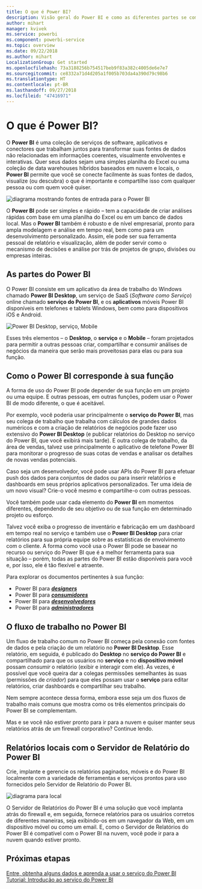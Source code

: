 ```yaml
---
title: O que é Power BI?
description: Visão geral do Power BI e como as diferentes partes se combinam – Power BI Desktop, serviço do Power BI, Power BI Mobile, Servidor de Relatórios, Power BI Embedded.
author: mihart
manager: kvivek
ms.service: powerbi
ms.component: powerbi-service
ms.topic: overview
ms.date: 09/22/2018
ms.author: mihart
LocalizationGroup: Get started
ms.openlocfilehash: 73a3188256b754517beb9f83a382c4005de6e7e7
ms.sourcegitcommit: ce8332a71d4d205a1f005b703da4a390d79c98b6
ms.translationtype: HT
ms.contentlocale: pt-BR
ms.lasthandoff: 09/27/2018
ms.locfileid: "47416971"
---
```

# <a name="what-is-power-bi"></a>O que é Power BI?
O **Power BI** é uma coleção de serviços de software, aplicativos e conectores que trabalham juntos para transformar suas fontes de dados não relacionadas em informações coerentes, visualmente envolventes e interativas. Quer seus dados sejam uma simples planilha do Excel ou uma coleção de data warehouses híbridos baseados em nuvem e locais, o **Power BI** permite que você se conecte facilmente às suas fontes de dados, visualize (ou descubra) o que é importante e compartilhe isso com qualquer pessoa ou com quem você quiser.

![diagrama mostrando fontes de entrada para o Power BI](media/power-bi-overview/power-bi-input-new.png)

O **Power BI** pode ser simples e rápido – tem a capacidade de criar análises rápidas com base em uma planilha do Excel ou em um banco de dados local. Mas o **Power BI** também é robusto e de nível empresarial, pronto para ampla modelagem e análise em tempo real, bem como para um desenvolvimento personalizado. Assim, ele pode ser sua ferramenta pessoal de relatório e visualização, além de poder servir como o mecanismo de decisões e análise por trás de projetos de grupo, divisões ou empresas inteiras.

## <a name="the-parts-of-power-bi"></a>As partes do Power BI
O Power BI consiste em um aplicativo da área de trabalho do Windows chamado **Power BI Desktop**, um serviço de SaaS (*Software como Serviço*) online chamado **serviço do Power BI**, e os **aplicativos** móveis Power BI disponíveis em telefones e tablets Windows, bem como para dispositivos iOS e Android.

![Power BI Desktop, serviço, Mobile](media/power-bi-overview/power-bi-blocks.png)

Esses três elementos – o **Desktop**, o **serviço** e o **Mobile** – foram projetados para permitir a outras pessoas criar, compartilhar e consumir análises de negócios da maneira que serão mais proveitosas para elas ou para sua função.

## <a name="how-power-bi-matches-your-role"></a>Como o Power BI corresponde à sua função
A forma de uso do Power BI pode depender de sua função em um projeto ou uma equipe. E outras pessoas, em outras funções, podem usar o Power BI de modo diferente, o que é aceitável.

Por exemplo, você poderia usar principalmente o **serviço do Power BI**, mas seu colega de trabalho que trabalha com cálculos de grandes dados numéricos e com a criação de relatórios de negócios pode fazer uso extensivo do **Power BI Desktop** (e publicar relatórios do Desktop no serviço do Power BI, que você exibirá mais tarde). E outra colega de trabalho, da área de vendas, talvez use principalmente o aplicativo de telefone Power BI para monitorar o progresso de suas cotas de vendas e analisar os detalhes de novas vendas potenciais.

Caso seja um desenvolvedor, você pode usar APIs do Power BI para efetuar push dos dados para conjuntos de dados ou para inserir relatórios e dashboards em seus próprios aplicativos personalizados. Ter uma ideia de um novo visual? Crie-o você mesmo e compartilhe-o com outras pessoas.  

Você também pode usar cada elemento do **Power BI** em momentos diferentes, dependendo de seu objetivo ou de sua função em determinado projeto ou esforço.

Talvez você exiba o progresso de inventário e fabricação em um dashboard em tempo real no serviço e também use o **Power BI Desktop** para criar relatórios para sua própria equipe sobre as estatísticas de envolvimento com o cliente. A forma como você usa o Power BI pode se basear no recurso ou serviço do Power BI que é a melhor ferramenta para sua situação – porém, todas as partes do Power BI estão disponíveis para você e, por isso, ele é tão flexível e atraente.

Para explorar os documentos pertinentes à sua função:
- Power BI para [***designers***](desktop-what-is-desktop.md)
- Power BI para [***consumidores***](consumer/end-user-consuming.md)
- Power BI para [***desenvolvedores***](developer/what-can-you-do.md)
- Power BI para [***administradores***](service-admin-administering-power-bi-in-your-organization.md)

## <a name="the-flow-of-work-in-power-bi"></a>O fluxo de trabalho no Power BI
Um fluxo de trabalho comum no Power BI começa pela conexão com fontes de dados e pela criação de um relatório no **Power BI Desktop**. Esse relatório, em seguida, é publicado do **Desktop** no **serviço do Power BI** e compartilhado para que os usuários no **serviço** e no **dispositivo móvel** possam *consumir* o relatório (exibir e interagir com ele).
Às vezes, é possível que você queira dar a colegas permissões semelhantes às suas (permissões de *criador*) para que eles possam usar o **serviço** para editar relatórios, criar dashboards e compartilhar seu trabalho.

Nem sempre acontece dessa forma, embora esse seja um dos fluxos de trabalho mais comuns que mostra como os três elementos principais do Power BI se complementam.

Mas e se você não estiver pronto para ir para a nuvem e quiser manter seus relatórios atrás de um firewall corporativo?  Continue lendo.

## <a name="on-premises-reporting-with-power-bi-report-server"></a>Relatórios locais com o Servidor de Relatório do Power BI
Crie, implante e gerencie os relatórios paginados, móveis e do Power BI localmente com a variedade de ferramentas e serviços prontos para uso fornecidos pelo Servidor de Relatório do Power BI.

![diagrama para local](media/power-bi-overview/power-bi-report-server2.png)

O Servidor de Relatórios do Power BI é uma solução que você implanta atrás do firewall e, em seguida, fornece relatórios para os usuários corretos de diferentes maneiras, seja exibindo-os em um navegador da Web, em um dispositivo móvel ou como um email. E, como o Servidor de Relatórios do Power BI é compatível com o Power BI na nuvem, você pode ir para a nuvem quando estiver pronto.

## <a name="next-steps"></a>Próximas etapas
[Entre, obtenha alguns dados e aprenda a usar o serviço do Power BI](service-the-new-power-bi-experience.md)   
[Tutorial: Introdução ao serviço do Power BI](service-get-started.md)
